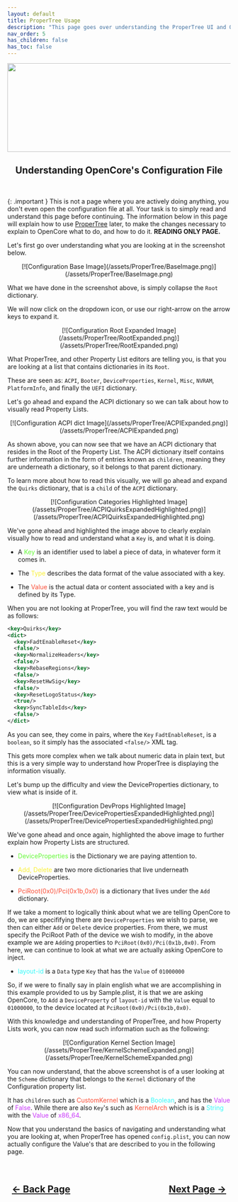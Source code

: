 ```yaml
---
layout: default
title: ProperTree Usage
description: "This page goes over understanding the ProperTree UI and OpenCore configuration property list formatting."
nav_order: 5
has_children: false
has_toc: false
---
```


<style>
  .navigation-container {
    display: flex;
    justify-content: space-between;
    align-items: center;
    width: 100%;
  }
  
  .nav-button {
    margin: 10px;
  }
  
</style>

<p align="center">
  <img width="650" height="200" src="../../../assets/Headers/Header-ProperTree.png">
</p>

<h2 align="center">Understanding OpenCore's Configuration File</h2>
<br>

{: .important }
This is not a page where you are actively doing anything, you don't even open the configuration file at all. Your task is to simply read and understand this page before continuing. The information below in this page will explain how to use [ProperTree](https://github.com/corpnewt/ProperTree) later, to make the changes necessary to explain to OpenCore what to do, and how to do it. **READING ONLY PAGE.**

Let's first go over understanding what you are looking at in the screenshot below.

<div style="text-align: center;" markdown="1">
[![Configuration Base Image](/assets/ProperTree/BaseImage.png)](/assets/ProperTree/BaseImage.png)
</div>

What we have done in the screenshot above, is simply collapse the ``Root`` dictionary.

We will now click on the dropdown icon, or use our right-arrow on the arrow keys to expand it.

<div style="text-align: center;" markdown="1">
[![Configuration Root Expanded Image](/assets/ProperTree/RootExpanded.png)](/assets/ProperTree/RootExpanded.png)
</div>

What ProperTree, and other Property List editors are telling you, is that you are looking at a list that contains dictionaries in its ``Root``.

These are seen as: ``ACPI``, ``Booter``, ``DeviceProperties``, ``Kernel``, ``Misc``, ``NVRAM``, ``PlatformInfo``, and finally the ``UEFI`` dictionary.

Let's go ahead and expand the ACPI dictionary so we can talk about how to visually read Property Lists.

<div style="text-align: center;" markdown="1">
[![Configuration ACPI dict Image](/assets/ProperTree/ACPIExpanded.png)](/assets/ProperTree/ACPIExpanded.png)
</div>

As shown above, you can now see that we have an ACPI dictionary that resides in the Root of the Property List. The ACPI dictionary itself contains further information in the form of entries known as ``children``, meaning they are underneath a dictionary, so it belongs to that parent dictionary. 

To learn more about how to read this visually, we will go ahead and expand the ``Quirks`` dictionary, that is a ``child`` of the ``ACPI`` dictionary.

<div style="text-align: center;" markdown="1">
[![Configuration Categories Highlighted Image](/assets/ProperTree/ACPIQuirksExpandedHighlighted.png)](/assets/ProperTree/ACPIQuirksExpandedHighlighted.png)
</div>

We've gone ahead and highlighted the image above to clearly explain visually how to read and understand what a ``Key`` is, and what it is doing.

- A <span style="color: #64fa37;">Key</span> is an identifier used to label a piece of data, in whatever form it comes in.

- The <span style="color: #faf037;">Type</span> describes the data format of the value associated with a key. 

- The <span style="color: #fa4e37;">Value</span> is the actual data or content associated with a key and is defined by its Type. 

When you are not looking at ProperTree, you will find the raw text would be as follows:

```xml
<key>Quirks</key>
<dict>
  <key>FadtEnableReset</key>
  <false/>
  <key>NormalizeHeaders</key>
  <false/>
  <key>RebaseRegions</key>
  <false/>
  <key>ResetHwSig</key>
  <false/>
  <key>ResetLogoStatus</key>
  <true/>
  <key>SyncTableIds</key>
  <false/>
</dict>
```

As you can see, they come in pairs, where the ``Key`` ``FadtEnableReset``, is a ``boolean``, so it simply has the associated ``<false/>`` XML tag. 

This gets more complex when we talk about numeric data in plain text, but this is a very simple way to understand how ProperTree is displaying the information visually.

Let's bump up the difficulty and view the DeviceProperties dictionary, to view what is inside of it.

<div style="text-align: center;" markdown="1">
[![Configuration DevProps Highlighted Image](/assets/ProperTree/DevicePropertiesExpandedHighlighted.png)](/assets/ProperTree/DevicePropertiesExpandedHighlighted.png)
</div>

We've gone ahead and once again, highlighted the above image to further explain how Property Lists are structured.

- <span style="color: #64fa37;">DeviceProperties</span> is the Dictionary we are paying attention to.

- <span style="color: #faf037;">Add, Delete</span> are two more dictionaries that live underneath DeviceProperties.

- <span style="color: #fa4e37;">PciRoot(0x0)/Pci(0x1b,0x0)</span> is a dictionary that lives under the ``Add`` dictionary.

If we take a moment to logically think about what we are telling OpenCore to do, we are specififying there are ``DeviceProperties`` we wish to parse, we then can either ``Add`` or ``Delete`` device properties. From there, we must specify the PciRoot Path of the device we wish to modify, in the above example we are ``Add``ing properties to ``PciRoot(0x0)/Pci(0x1b,0x0)``. From here, we can continue to look at what we are actually asking OpenCore to inject.

- <span style="color: #37fafa;">layout-id</span> is a ``Data`` type ``Key`` that has the ``Value`` of ``01000000`` 

So, if we were to finally say in plain english what we are accomplishing in this example provided to us by Sample.plist, it is that we are asking OpenCore, to ``Add`` a ``DeviceProperty`` of ``layout-id`` with the ``Value`` equal to ``01000000``, to the device located at ``PciRoot(0x0)/Pci(0x1b,0x0)``.

With this knowledge and understanding of ProperTree, and how Property Lists work, you can now read such information such as the following:

<div style="text-align: center;" markdown="1">
[![Configuration Kernel Section Image](/assets/ProperTree/KernelSchemeExpanded.png)](/assets/ProperTree/KernelSchemeExpanded.png)
</div>

You can now understand, that the above screenshot is of a user looking at the ``Scheme`` dictionary that belongs to the ``Kernel`` dictionary of the Configuration property list.

It has ``children`` such as <span style="color: #fa4e37;">CustomKernel</span> which is a <span style="color: #37fafa;">Boolean</span>, and has the <span style="color: #c937fa;">Value</span> of <span style="color: #c937fa;">False</span>. While there are also ``Key``'s such as <span style="color: #fa4e37;">KernelArch</span> which is is a <span style="color: #37fafa;">String</span> with the <span style="color: #c937fa;">Value</span> of <span style="color: #c937fa;">x86_64</span>.

Now that you understand the basics of navigating and understanding what you are looking at, when ProperTree has opened ``config.plist``, you can now actually configure the Value's that are described to you in the following page.

<h2 align="center">
  <br>
  <div class="navigation-container">
    <a class="nav-button" href="../04-FilePlacement/05-Tools/">&larr; Back Page</a>
    <a class="nav-button" href="../06-OpenCoreConfigurations/index/">Next Page &rarr;</a>
  </div>
  <br>
</h2>
